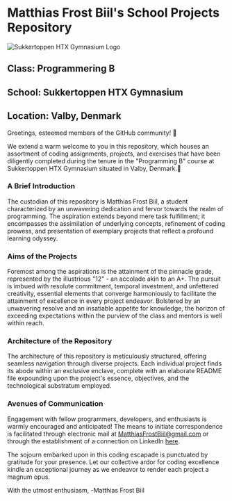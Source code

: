 # Matthias Frost Biil's School Projects Repository

![Sukkertoppen HTX Gymnasium Logo](https://www.elevportalen.dk//files/connie%202020/next_top20.jpg)

## Class: Programmering B
## School: Sukkertoppen HTX Gymnasium
## Location: Valby, Denmark

Greetings, esteemed members of the GitHub community! 👋

We extend a warm welcome to you in this repository, which houses an assortment of coding assignments, projects, and exercises that have been diligently completed during the tenure in the "Programming B" course at Sukkertoppen HTX Gymnasium situated in Valby, Denmark.👋

### A Brief Introduction
The custodian of this repository is Matthias Frost Biil, a student characterized by an unwavering dedication and fervor towards the realm of programming. The aspiration extends beyond mere task fulfillment; it encompasses the assimilation of underlying concepts, refinement of coding prowess, and presentation of exemplary projects that reflect a profound learning odyssey.

### Aims of the Projects
Foremost among the aspirations is the attainment of the pinnacle grade, represented by the illustrious "12" - an accolade akin to an A+. The pursuit is imbued with resolute commitment, temporal investment, and unfettered creativity, essential elements that converge harmoniously to facilitate the attainment of excellence in every project endeavor. Bolstered by an unwavering resolve and an insatiable appetite for knowledge, the horizon of exceeding expectations within the purview of the class and mentors is well within reach.

### Architecture of the Repository
The architecture of this repository is meticulously structured, offering seamless navigation through diverse projects. Each individual project finds its abode within an exclusive enclave, complete with an elaborate README file expounding upon the project's essence, objectives, and the technological substratum employed.

### Avenues of Communication
Engagement with fellow programmers, developers, and enthusiasts is warmly encouraged and anticipated! The means to initiate correspondence is facilitated through electronic mail at MatthiasFrostBiil@gmail.com or through the establishment of a connection on LinkedIn [here](https://www.linkedin.com/in/matthias-frost-biil-a1469a198/).

The sojourn embarked upon in this coding escapade is punctuated by gratitude for your presence. Let our collective ardor for coding excellence kindle an exceptional journey as we endeavor to render each project a magnum opus.

With the utmost enthusiasm,
-Matthias Frost Biil
